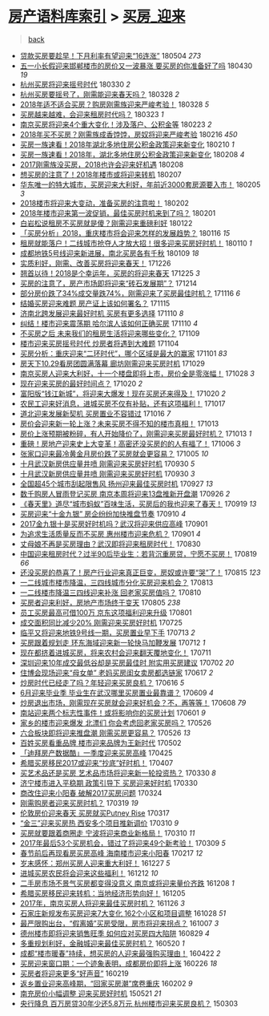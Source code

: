 [房产语料库索引](../../README.md)  > [买房_迎来](买房_迎来.md)
====
> [back](../README.md)

- [贷款买房要趁早！下月利率有望迎来“16连涨”](http://jkwz.applinzi.com/ittc/7099376439415800839.html#%E8%B4%B7%E6%AC%BE%E4%B9%B0%E6%88%BF%E8%A6%81%E8%B6%81%E6%97%A9%EF%BC%81%E4%B8%8B%E6%9C%88%E5%88%A9%E7%8E%87%E6%9C%89%E6%9C%9B%E8%BF%8E%E6%9D%A5%E2%80%9C16%E8%BF%9E%E6%B6%A8%E2%80%9D) 180504 *273* 
- [五一小长假迎来邯郸楼市的房价又一波暴涨 要买房的你准备好了吗](http://jkwz.applinzi.com/ittc/7097731015604962320.html#%E4%BA%94%E4%B8%80%E5%B0%8F%E9%95%BF%E5%81%87%E8%BF%8E%E6%9D%A5%E9%82%AF%E9%83%B8%E6%A5%BC%E5%B8%82%E7%9A%84%E6%88%BF%E4%BB%B7%E5%8F%88%E4%B8%80%E6%B3%A2%E6%9A%B4%E6%B6%A8+%E8%A6%81%E4%B9%B0%E6%88%BF%E7%9A%84%E4%BD%A0%E5%87%86%E5%A4%87%E5%A5%BD%E4%BA%86%E5%90%97) 180430 *19* 
- [杭州买房将迎来摇号时代](http://jkwz.applinzi.com/ittc/7086140787597509643.html#%E6%9D%AD%E5%B7%9E%E4%B9%B0%E6%88%BF%E5%B0%86%E8%BF%8E%E6%9D%A5%E6%91%87%E5%8F%B7%E6%97%B6%E4%BB%A3) 180330 *2* 
- [杭州买房要摇号了，刚需能迎来春天吗？](http://jkwz.applinzi.com/ittc/7085614788258563079.html#%E6%9D%AD%E5%B7%9E%E4%B9%B0%E6%88%BF%E8%A6%81%E6%91%87%E5%8F%B7%E4%BA%86%EF%BC%8C%E5%88%9A%E9%9C%80%E8%83%BD%E8%BF%8E%E6%9D%A5%E6%98%A5%E5%A4%A9%E5%90%97%EF%BC%9F) 180328 *2* 
- [2018年适不适合买房？购房刚需族迎来严峻考验！](http://jkwz.applinzi.com/ittc/7085501207689036810.html#2018%E5%B9%B4%E9%80%82%E4%B8%8D%E9%80%82%E5%90%88%E4%B9%B0%E6%88%BF%EF%BC%9F%E8%B4%AD%E6%88%BF%E5%88%9A%E9%9C%80%E6%97%8F%E8%BF%8E%E6%9D%A5%E4%B8%A5%E5%B3%BB%E8%80%83%E9%AA%8C%EF%BC%81) 180328 *5* 
- [买房越来越难，会迎来租房时代吗？](http://jkwz.applinzi.com/ittc/7083712679946748934.html#%E4%B9%B0%E6%88%BF%E8%B6%8A%E6%9D%A5%E8%B6%8A%E9%9A%BE%EF%BC%8C%E4%BC%9A%E8%BF%8E%E6%9D%A5%E7%A7%9F%E6%88%BF%E6%97%B6%E4%BB%A3%E5%90%97%EF%BC%9F) 180323 *1* 
- [南京买房将迎来4个重大变化！涉及落户、公积金等](http://jkwz.applinzi.com/ittc/7073291709511631882.html#%E5%8D%97%E4%BA%AC%E4%B9%B0%E6%88%BF%E5%B0%86%E8%BF%8E%E6%9D%A54%E4%B8%AA%E9%87%8D%E5%A4%A7%E5%8F%98%E5%8C%96%EF%BC%81%E6%B6%89%E5%8F%8A%E8%90%BD%E6%88%B7%E3%80%81%E5%85%AC%E7%A7%AF%E9%87%91%E7%AD%89) 180223 *2* 
- [2018年买不买房？刚需族成香饽饽，房奴将迎来严峻考验](http://jkwz.applinzi.com/ittc/7070731606069609482.html#2018%E5%B9%B4%E4%B9%B0%E4%B8%8D%E4%B9%B0%E6%88%BF%EF%BC%9F%E5%88%9A%E9%9C%80%E6%97%8F%E6%88%90%E9%A6%99%E9%A5%BD%E9%A5%BD%EF%BC%8C%E6%88%BF%E5%A5%B4%E5%B0%86%E8%BF%8E%E6%9D%A5%E4%B8%A5%E5%B3%BB%E8%80%83%E9%AA%8C) 180216 *450* 
- [买房一族速看！2018年湖北多地住房公积金政策迎来新变化](http://jkwz.applinzi.com/ittc/7068298626390819851.html#%E4%B9%B0%E6%88%BF%E4%B8%80%E6%97%8F%E9%80%9F%E7%9C%8B%EF%BC%812018%E5%B9%B4%E6%B9%96%E5%8C%97%E5%A4%9A%E5%9C%B0%E4%BD%8F%E6%88%BF%E5%85%AC%E7%A7%AF%E9%87%91%E6%94%BF%E7%AD%96%E8%BF%8E%E6%9D%A5%E6%96%B0%E5%8F%98%E5%8C%96) 180210 *1* 
- [买房一族速看！2018年，湖北多地住房公积金政策迎来新变化](http://jkwz.applinzi.com/ittc/7067830412363957258.html#%E4%B9%B0%E6%88%BF%E4%B8%80%E6%97%8F%E9%80%9F%E7%9C%8B%EF%BC%812018%E5%B9%B4%EF%BC%8C%E6%B9%96%E5%8C%97%E5%A4%9A%E5%9C%B0%E4%BD%8F%E6%88%BF%E5%85%AC%E7%A7%AF%E9%87%91%E6%94%BF%E7%AD%96%E8%BF%8E%E6%9D%A5%E6%96%B0%E5%8F%98%E5%8C%96) 180208 *4* 
- [2017刚需族没买房，2018也许会迎来好机遇](http://jkwz.applinzi.com/ittc/7067758062754857990.html#2017%E5%88%9A%E9%9C%80%E6%97%8F%E6%B2%A1%E4%B9%B0%E6%88%BF%EF%BC%8C2018%E4%B9%9F%E8%AE%B8%E4%BC%9A%E8%BF%8E%E6%9D%A5%E5%A5%BD%E6%9C%BA%E9%81%87) 180208  
- [想买房的注意了！2018年楼市或将迎来转机](http://jkwz.applinzi.com/ittc/7067412826442695687.html#%E6%83%B3%E4%B9%B0%E6%88%BF%E7%9A%84%E6%B3%A8%E6%84%8F%E4%BA%86%EF%BC%812018%E5%B9%B4%E6%A5%BC%E5%B8%82%E6%88%96%E5%B0%86%E8%BF%8E%E6%9D%A5%E8%BD%AC%E6%9C%BA) 180207  
- [华东唯一的特大城市，买房迎来大利好，年前近3000套房源要入市！](http://jkwz.applinzi.com/ittc/7066653553483842576.html#%E5%8D%8E%E4%B8%9C%E5%94%AF%E4%B8%80%E7%9A%84%E7%89%B9%E5%A4%A7%E5%9F%8E%E5%B8%82%EF%BC%8C%E4%B9%B0%E6%88%BF%E8%BF%8E%E6%9D%A5%E5%A4%A7%E5%88%A9%E5%A5%BD%EF%BC%8C%E5%B9%B4%E5%89%8D%E8%BF%913000%E5%A5%97%E6%88%BF%E6%BA%90%E8%A6%81%E5%85%A5%E5%B8%82%EF%BC%81) 180205 *3* 
- [2018楼市将迎来大变动，准备买房的注意啦！](http://jkwz.applinzi.com/ittc/7065531406845740043.html#2018%E6%A5%BC%E5%B8%82%E5%B0%86%E8%BF%8E%E6%9D%A5%E5%A4%A7%E5%8F%98%E5%8A%A8%EF%BC%8C%E5%87%86%E5%A4%87%E4%B9%B0%E6%88%BF%E7%9A%84%E6%B3%A8%E6%84%8F%E5%95%A6%EF%BC%81) 180202  
- [2018年楼市迎来第一波促销，最佳买房时机来到了吗？](http://jkwz.applinzi.com/ittc/7065228617460483078.html#2018%E5%B9%B4%E6%A5%BC%E5%B8%82%E8%BF%8E%E6%9D%A5%E7%AC%AC%E4%B8%80%E6%B3%A2%E4%BF%83%E9%94%80%EF%BC%8C%E6%9C%80%E4%BD%B3%E4%B9%B0%E6%88%BF%E6%97%B6%E6%9C%BA%E6%9D%A5%E5%88%B0%E4%BA%86%E5%90%97%EF%BC%9F) 180201  
- [白岩松说租房不买房就是傻？刚需迎来重磅利好](http://jkwz.applinzi.com/ittc/7061452694177186833.html#%E7%99%BD%E5%B2%A9%E6%9D%BE%E8%AF%B4%E7%A7%9F%E6%88%BF%E4%B8%8D%E4%B9%B0%E6%88%BF%E5%B0%B1%E6%98%AF%E5%82%BB%EF%BC%9F%E5%88%9A%E9%9C%80%E8%BF%8E%E6%9D%A5%E9%87%8D%E7%A3%85%E5%88%A9%E5%A5%BD) 180122  
- [「买房分析」2018，重庆楼市将会迎来怎样的发展趋势？](http://jkwz.applinzi.com/ittc/7059211251484197905.html#%E3%80%8C%E4%B9%B0%E6%88%BF%E5%88%86%E6%9E%90%E3%80%8D2018%EF%BC%8C%E9%87%8D%E5%BA%86%E6%A5%BC%E5%B8%82%E5%B0%86%E4%BC%9A%E8%BF%8E%E6%9D%A5%E6%80%8E%E6%A0%B7%E7%9A%84%E5%8F%91%E5%B1%95%E8%B6%8B%E5%8A%BF%EF%BC%9F) 180116 *15* 
- [租房就能落户！二线城市抢夺人才放大招！很多迎来买房好时机！](http://jkwz.applinzi.com/ittc/7056915152950002704.html#%E7%A7%9F%E6%88%BF%E5%B0%B1%E8%83%BD%E8%90%BD%E6%88%B7%EF%BC%81%E4%BA%8C%E7%BA%BF%E5%9F%8E%E5%B8%82%E6%8A%A2%E5%A4%BA%E4%BA%BA%E6%89%8D%E6%94%BE%E5%A4%A7%E6%8B%9B%EF%BC%81%E5%BE%88%E5%A4%9A%E8%BF%8E%E6%9D%A5%E4%B9%B0%E6%88%BF%E5%A5%BD%E6%97%B6%E6%9C%BA%EF%BC%81) 180110 *1* 
- [成都地铁5号线迎来新进展，南北买房各有千秋](http://jkwz.applinzi.com/ittc/7056610118689358855.html#%E6%88%90%E9%83%BD%E5%9C%B0%E9%93%815%E5%8F%B7%E7%BA%BF%E8%BF%8E%E6%9D%A5%E6%96%B0%E8%BF%9B%E5%B1%95%EF%BC%8C%E5%8D%97%E5%8C%97%E4%B9%B0%E6%88%BF%E5%90%84%E6%9C%89%E5%8D%83%E7%A7%8B) 180109 *18* 
- [实质利好，刚需、改善买房将迎来春天！](http://jkwz.applinzi.com/ittc/7051354922551870480.html#%E5%AE%9E%E8%B4%A8%E5%88%A9%E5%A5%BD%EF%BC%8C%E5%88%9A%E9%9C%80%E3%80%81%E6%94%B9%E5%96%84%E4%B9%B0%E6%88%BF%E5%B0%86%E8%BF%8E%E6%9D%A5%E6%98%A5%E5%A4%A9%EF%BC%81) 171226  
- [翘首以待！2018是个幸运年，买房的将迎来春天](http://jkwz.applinzi.com/ittc/7051045884358296592.html#%E7%BF%98%E9%A6%96%E4%BB%A5%E5%BE%85%EF%BC%812018%E6%98%AF%E4%B8%AA%E5%B9%B8%E8%BF%90%E5%B9%B4%EF%BC%8C%E4%B9%B0%E6%88%BF%E7%9A%84%E5%B0%86%E8%BF%8E%E6%9D%A5%E6%98%A5%E5%A4%A9) 171225 *3* 
- [买房的注意了，房产市场即将迎来“砖石发展期”？](http://jkwz.applinzi.com/ittc/7046985215866569745.html#%E4%B9%B0%E6%88%BF%E7%9A%84%E6%B3%A8%E6%84%8F%E4%BA%86%EF%BC%8C%E6%88%BF%E4%BA%A7%E5%B8%82%E5%9C%BA%E5%8D%B3%E5%B0%86%E8%BF%8E%E6%9D%A5%E2%80%9C%E7%A0%96%E7%9F%B3%E5%8F%91%E5%B1%95%E6%9C%9F%E2%80%9D%EF%BC%9F) 171214  
- [部分房价跌了34%成交量跌74%，刚需迎来了买房最佳时机？](http://jkwz.applinzi.com/ittc/7036637942318105617.html#%E9%83%A8%E5%88%86%E6%88%BF%E4%BB%B7%E8%B7%8C%E4%BA%8634%25%E6%88%90%E4%BA%A4%E9%87%8F%E8%B7%8C74%25%EF%BC%8C%E5%88%9A%E9%9C%80%E8%BF%8E%E6%9D%A5%E4%BA%86%E4%B9%B0%E6%88%BF%E6%9C%80%E4%BD%B3%E6%97%B6%E6%9C%BA%EF%BC%9F) 171116 *6* 
- [结婚买房迎来难题 房产证上该如何署名？](http://jkwz.applinzi.com/ittc/7036132336536650768.html#%E7%BB%93%E5%A9%9A%E4%B9%B0%E6%88%BF%E8%BF%8E%E6%9D%A5%E9%9A%BE%E9%A2%98+%E6%88%BF%E4%BA%A7%E8%AF%81%E4%B8%8A%E8%AF%A5%E5%A6%82%E4%BD%95%E7%BD%B2%E5%90%8D%EF%BC%9F) 171115  
- [济南北跨发展迎来最好时机 买房有更多选择](http://jkwz.applinzi.com/ittc/7034440705890583569.html#%E6%B5%8E%E5%8D%97%E5%8C%97%E8%B7%A8%E5%8F%91%E5%B1%95%E8%BF%8E%E6%9D%A5%E6%9C%80%E5%A5%BD%E6%97%B6%E6%9C%BA+%E4%B9%B0%E6%88%BF%E6%9C%89%E6%9B%B4%E5%A4%9A%E9%80%89%E6%8B%A9) 171110 *8* 
- [纠结！楼市迎来震荡期 哈尔滨人该如何正确买房](http://jkwz.applinzi.com/ittc/7034243599473050640.html#%E7%BA%A0%E7%BB%93%EF%BC%81%E6%A5%BC%E5%B8%82%E8%BF%8E%E6%9D%A5%E9%9C%87%E8%8D%A1%E6%9C%9F+%E5%93%88%E5%B0%94%E6%BB%A8%E4%BA%BA%E8%AF%A5%E5%A6%82%E4%BD%95%E6%AD%A3%E7%A1%AE%E4%B9%B0%E6%88%BF) 171110 *4* 
- [不买房之后 未来我们的租房生活将迎来哪些变化？](http://jkwz.applinzi.com/ittc/7033975575797040145.html#%E4%B8%8D%E4%B9%B0%E6%88%BF%E4%B9%8B%E5%90%8E+%E6%9C%AA%E6%9D%A5%E6%88%91%E4%BB%AC%E7%9A%84%E7%A7%9F%E6%88%BF%E7%94%9F%E6%B4%BB%E5%B0%86%E8%BF%8E%E6%9D%A5%E5%93%AA%E4%BA%9B%E5%8F%98%E5%8C%96%EF%BC%9F) 171109  
- [楼市迎来买房摇号时代 炒房者将遇到大难题](http://jkwz.applinzi.com/ittc/7031993172215989265.html#%E6%A5%BC%E5%B8%82%E8%BF%8E%E6%9D%A5%E4%B9%B0%E6%88%BF%E6%91%87%E5%8F%B7%E6%97%B6%E4%BB%A3+%E7%82%92%E6%88%BF%E8%80%85%E5%B0%86%E9%81%87%E5%88%B0%E5%A4%A7%E9%9A%BE%E9%A2%98) 171104  
- [买房分析：重庆迎来“二环时代”，哪个区域是最大的赢家](http://jkwz.applinzi.com/ittc/7031002310979879953.html#%E4%B9%B0%E6%88%BF%E5%88%86%E6%9E%90%EF%BC%9A%E9%87%8D%E5%BA%86%E8%BF%8E%E6%9D%A5%E2%80%9C%E4%BA%8C%E7%8E%AF%E6%97%B6%E4%BB%A3%E2%80%9D%EF%BC%8C%E5%93%AA%E4%B8%AA%E5%8C%BA%E5%9F%9F%E6%98%AF%E6%9C%80%E5%A4%A7%E7%9A%84%E8%B5%A2%E5%AE%B6) 171101 *83* 
- [房天下10.29看房团圆满落幕 廊坊刚需迎来买房时机](http://jkwz.applinzi.com/ittc/7029935372799312913.html#%E6%88%BF%E5%A4%A9%E4%B8%8B10.29%E7%9C%8B%E6%88%BF%E5%9B%A2%E5%9C%86%E6%BB%A1%E8%90%BD%E5%B9%95+%E5%BB%8A%E5%9D%8A%E5%88%9A%E9%9C%80%E8%BF%8E%E6%9D%A5%E4%B9%B0%E6%88%BF%E6%97%B6%E6%9C%BA) 171029  
- [南京买房人迎来大利好，十一个楼盘即将上市，房价全是零涨幅！](http://jkwz.applinzi.com/ittc/7029179431921386513.html#%E5%8D%97%E4%BA%AC%E4%B9%B0%E6%88%BF%E4%BA%BA%E8%BF%8E%E6%9D%A5%E5%A4%A7%E5%88%A9%E5%A5%BD%EF%BC%8C%E5%8D%81%E4%B8%80%E4%B8%AA%E6%A5%BC%E7%9B%98%E5%8D%B3%E5%B0%86%E4%B8%8A%E5%B8%82%EF%BC%8C%E6%88%BF%E4%BB%B7%E5%85%A8%E6%98%AF%E9%9B%B6%E6%B6%A8%E5%B9%85%EF%BC%81) 171028 *3* 
- [现在迎来买房的最好时间点？](http://jkwz.applinzi.com/ittc/7026468341500347408.html#%E7%8E%B0%E5%9C%A8%E8%BF%8E%E6%9D%A5%E4%B9%B0%E6%88%BF%E7%9A%84%E6%9C%80%E5%A5%BD%E6%97%B6%E9%97%B4%E7%82%B9%EF%BC%9F) 171020 *2* 
- [富阳版“钱江新城”，将迎来大爆发！现在买房还来得及！](http://jkwz.applinzi.com/ittc/7026456822184150033.html#%E5%AF%8C%E9%98%B3%E7%89%88%E2%80%9C%E9%92%B1%E6%B1%9F%E6%96%B0%E5%9F%8E%E2%80%9D%EF%BC%8C%E5%B0%86%E8%BF%8E%E6%9D%A5%E5%A4%A7%E7%88%86%E5%8F%91%EF%BC%81%E7%8E%B0%E5%9C%A8%E4%B9%B0%E6%88%BF%E8%BF%98%E6%9D%A5%E5%BE%97%E5%8F%8A%EF%BC%81) 171020 *2* 
- [农民工迎来好消息，进城买房不仅有补贴，还有这项福利！](http://jkwz.applinzi.com/ittc/7025364149658453009.html#%E5%86%9C%E6%B0%91%E5%B7%A5%E8%BF%8E%E6%9D%A5%E5%A5%BD%E6%B6%88%E6%81%AF%EF%BC%8C%E8%BF%9B%E5%9F%8E%E4%B9%B0%E6%88%BF%E4%B8%8D%E4%BB%85%E6%9C%89%E8%A1%A5%E8%B4%B4%EF%BC%8C%E8%BF%98%E6%9C%89%E8%BF%99%E9%A1%B9%E7%A6%8F%E5%88%A9%EF%BC%81) 171017  
- [道北迎来发展新契机 买房置业不容错过](http://jkwz.applinzi.com/ittc/7025061583783461904.html#%E9%81%93%E5%8C%97%E8%BF%8E%E6%9D%A5%E5%8F%91%E5%B1%95%E6%96%B0%E5%A5%91%E6%9C%BA+%E4%B9%B0%E6%88%BF%E7%BD%AE%E4%B8%9A%E4%B8%8D%E5%AE%B9%E9%94%99%E8%BF%87) 171016 *7* 
- [房价会迎来新一轮上涨？未来买房不得不知的楼市真相！](http://jkwz.applinzi.com/ittc/7023984898698904592.html#%E6%88%BF%E4%BB%B7%E4%BC%9A%E8%BF%8E%E6%9D%A5%E6%96%B0%E4%B8%80%E8%BD%AE%E4%B8%8A%E6%B6%A8%EF%BC%9F%E6%9C%AA%E6%9D%A5%E4%B9%B0%E6%88%BF%E4%B8%8D%E5%BE%97%E4%B8%8D%E7%9F%A5%E7%9A%84%E6%A5%BC%E5%B8%82%E7%9C%9F%E7%9B%B8%EF%BC%81) 171013  
- [房价上涨预期被粉碎，有人开始降价了，刚需迎来买房最好时机？](http://jkwz.applinzi.com/ittc/7023920048471802896.html#%E6%88%BF%E4%BB%B7%E4%B8%8A%E6%B6%A8%E9%A2%84%E6%9C%9F%E8%A2%AB%E7%B2%89%E7%A2%8E%EF%BC%8C%E6%9C%89%E4%BA%BA%E5%BC%80%E5%A7%8B%E9%99%8D%E4%BB%B7%E4%BA%86%EF%BC%8C%E5%88%9A%E9%9C%80%E8%BF%8E%E6%9D%A5%E4%B9%B0%E6%88%BF%E6%9C%80%E5%A5%BD%E6%97%B6%E6%9C%BA%EF%BC%9F) 171013 *1* 
- [重磅！房地产迎来史上大变革！高密还没买房的的人有福了！](http://jkwz.applinzi.com/ittc/7021260020229080080.html#%E9%87%8D%E7%A3%85%EF%BC%81%E6%88%BF%E5%9C%B0%E4%BA%A7%E8%BF%8E%E6%9D%A5%E5%8F%B2%E4%B8%8A%E5%A4%A7%E5%8F%98%E9%9D%A9%EF%BC%81%E9%AB%98%E5%AF%86%E8%BF%98%E6%B2%A1%E4%B9%B0%E6%88%BF%E7%9A%84%E7%9A%84%E4%BA%BA%E6%9C%89%E7%A6%8F%E4%BA%86%EF%BC%81) 171006 *3* 
- [张家口迎来最冷黄金月房价跌了买房就会更容易？](http://jkwz.applinzi.com/ittc/7020868576746144784.html#%E5%BC%A0%E5%AE%B6%E5%8F%A3%E8%BF%8E%E6%9D%A5%E6%9C%80%E5%86%B7%E9%BB%84%E9%87%91%E6%9C%88%E6%88%BF%E4%BB%B7%E8%B7%8C%E4%BA%86%E4%B9%B0%E6%88%BF%E5%B0%B1%E4%BC%9A%E6%9B%B4%E5%AE%B9%E6%98%93%EF%BC%9F) 171005 *10* 
- [十月武汉新房供应量井喷 刚需迎来买房好时机](http://jkwz.applinzi.com/ittc/7019061231422538769.html#%E5%8D%81%E6%9C%88%E6%AD%A6%E6%B1%89%E6%96%B0%E6%88%BF%E4%BE%9B%E5%BA%94%E9%87%8F%E4%BA%95%E5%96%B7+%E5%88%9A%E9%9C%80%E8%BF%8E%E6%9D%A5%E4%B9%B0%E6%88%BF%E5%A5%BD%E6%97%B6%E6%9C%BA) 170930 *5* 
- [十月武汉新房供应量井喷 刚需迎来买房好时机](http://jkwz.applinzi.com/ittc/7018989929982592017.html#%E5%8D%81%E6%9C%88%E6%AD%A6%E6%B1%89%E6%96%B0%E6%88%BF%E4%BE%9B%E5%BA%94%E9%87%8F%E4%BA%95%E5%96%B7+%E5%88%9A%E9%9C%80%E8%BF%8E%E6%9D%A5%E4%B9%B0%E6%88%BF%E5%A5%BD%E6%97%B6%E6%9C%BA) 170930 *3* 
- [全国超45个城市刮起限售风 扬州迎来最佳买房时机](http://jkwz.applinzi.com/ittc/7017958488955946001.html#%E5%85%A8%E5%9B%BD%E8%B6%8545%E4%B8%AA%E5%9F%8E%E5%B8%82%E5%88%AE%E8%B5%B7%E9%99%90%E5%94%AE%E9%A3%8E+%E6%89%AC%E5%B7%9E%E8%BF%8E%E6%9D%A5%E6%9C%80%E4%BD%B3%E4%B9%B0%E6%88%BF%E6%97%B6%E6%9C%BA) 170927 *13* 
- [数千购房人冒雨登记买房 南京本周将迎来13盘推新开盘潮](http://jkwz.applinzi.com/ittc/7017576744368997392.html#%E6%95%B0%E5%8D%83%E8%B4%AD%E6%88%BF%E4%BA%BA%E5%86%92%E9%9B%A8%E7%99%BB%E8%AE%B0%E4%B9%B0%E6%88%BF+%E5%8D%97%E4%BA%AC%E6%9C%AC%E5%91%A8%E5%B0%86%E8%BF%8E%E6%9D%A513%E7%9B%98%E6%8E%A8%E6%96%B0%E5%BC%80%E7%9B%98%E6%BD%AE) 170926 *2* 
- [《春天里》道尽“城市蚂蚁”百味生活，买房后的我也迎来了春天！](http://jkwz.applinzi.com/ittc/7015043616001754129.html#%E3%80%8A%E6%98%A5%E5%A4%A9%E9%87%8C%E3%80%8B%E9%81%93%E5%B0%BD%E2%80%9C%E5%9F%8E%E5%B8%82%E8%9A%82%E8%9A%81%E2%80%9D%E7%99%BE%E5%91%B3%E7%94%9F%E6%B4%BB%EF%BC%8C%E4%B9%B0%E6%88%BF%E5%90%8E%E7%9A%84%E6%88%91%E4%B9%9F%E8%BF%8E%E6%9D%A5%E4%BA%86%E6%98%A5%E5%A4%A9%EF%BC%81) 170919 *13* 
- [买房迎来“十金九银” 房企纷纷加快推盘节奏](http://jkwz.applinzi.com/ittc/7011638748218131472.html#%E4%B9%B0%E6%88%BF%E8%BF%8E%E6%9D%A5%E2%80%9C%E5%8D%81%E9%87%91%E4%B9%9D%E9%93%B6%E2%80%9D+%E6%88%BF%E4%BC%81%E7%BA%B7%E7%BA%B7%E5%8A%A0%E5%BF%AB%E6%8E%A8%E7%9B%98%E8%8A%82%E5%A5%8F) 170910 *4* 
- [2017金九银十是买房好时机吗？武汉将迎来供应高峰](http://jkwz.applinzi.com/ittc/7008339215610545169.html#2017%E9%87%91%E4%B9%9D%E9%93%B6%E5%8D%81%E6%98%AF%E4%B9%B0%E6%88%BF%E5%A5%BD%E6%97%B6%E6%9C%BA%E5%90%97%EF%BC%9F%E6%AD%A6%E6%B1%89%E5%B0%86%E8%BF%8E%E6%9D%A5%E4%BE%9B%E5%BA%94%E9%AB%98%E5%B3%B0) 170901  
- [为追求生活质量反而不买房 惠州楼市迎来危机？](http://jkwz.applinzi.com/ittc/7008213452768936976.html#%E4%B8%BA%E8%BF%BD%E6%B1%82%E7%94%9F%E6%B4%BB%E8%B4%A8%E9%87%8F%E5%8F%8D%E8%80%8C%E4%B8%8D%E4%B9%B0%E6%88%BF+%E6%83%A0%E5%B7%9E%E6%A5%BC%E5%B8%82%E8%BF%8E%E6%9D%A5%E5%8D%B1%E6%9C%BA%EF%BC%9F) 170901 *4* 
- [丈母娘不再是买房理由？武汉即将迎来租房时代！](http://jkwz.applinzi.com/ittc/7007729433962873872.html#%E4%B8%88%E6%AF%8D%E5%A8%98%E4%B8%8D%E5%86%8D%E6%98%AF%E4%B9%B0%E6%88%BF%E7%90%86%E7%94%B1%EF%BC%9F%E6%AD%A6%E6%B1%89%E5%8D%B3%E5%B0%86%E8%BF%8E%E6%9D%A5%E7%A7%9F%E6%88%BF%E6%97%B6%E4%BB%A3%EF%BC%81) 170830  
- [中国迎来租房时代？过半90后毕业生：若背沉重房贷，宁愿不买房！](http://jkwz.applinzi.com/ittc/7003443145113863184.html#%E4%B8%AD%E5%9B%BD%E8%BF%8E%E6%9D%A5%E7%A7%9F%E6%88%BF%E6%97%B6%E4%BB%A3%EF%BC%9F%E8%BF%87%E5%8D%8A90%E5%90%8E%E6%AF%95%E4%B8%9A%E7%94%9F%EF%BC%9A%E8%8B%A5%E8%83%8C%E6%B2%89%E9%87%8D%E6%88%BF%E8%B4%B7%EF%BC%8C%E5%AE%81%E6%84%BF%E4%B8%8D%E4%B9%B0%E6%88%BF%EF%BC%81) 170819 *66* 
- [还没买房的恭喜了！房产行业迎来真正巨变，房奴或许要“哭”了！](http://jkwz.applinzi.com/ittc/7001968765003367441.html#%E8%BF%98%E6%B2%A1%E4%B9%B0%E6%88%BF%E7%9A%84%E6%81%AD%E5%96%9C%E4%BA%86%EF%BC%81%E6%88%BF%E4%BA%A7%E8%A1%8C%E4%B8%9A%E8%BF%8E%E6%9D%A5%E7%9C%9F%E6%AD%A3%E5%B7%A8%E5%8F%98%EF%BC%8C%E6%88%BF%E5%A5%B4%E6%88%96%E8%AE%B8%E8%A6%81%E2%80%9C%E5%93%AD%E2%80%9D%E4%BA%86%EF%BC%81) 170815 *123* 
- [一二线城市楼市降温，三四线城市分化买房迎来机会？](http://jkwz.applinzi.com/ittc/7001396530408588305.html#%E4%B8%80%E4%BA%8C%E7%BA%BF%E5%9F%8E%E5%B8%82%E6%A5%BC%E5%B8%82%E9%99%8D%E6%B8%A9%EF%BC%8C%E4%B8%89%E5%9B%9B%E7%BA%BF%E5%9F%8E%E5%B8%82%E5%88%86%E5%8C%96%E4%B9%B0%E6%88%BF%E8%BF%8E%E6%9D%A5%E6%9C%BA%E4%BC%9A%EF%BC%9F) 170813  
- [一二线楼市降温三四线迎来补涨 回老家买房值吗？](http://jkwz.applinzi.com/ittc/7000236760528061456.html#%E4%B8%80%E4%BA%8C%E7%BA%BF%E6%A5%BC%E5%B8%82%E9%99%8D%E6%B8%A9%E4%B8%89%E5%9B%9B%E7%BA%BF%E8%BF%8E%E6%9D%A5%E8%A1%A5%E6%B6%A8+%E5%9B%9E%E8%80%81%E5%AE%B6%E4%B9%B0%E6%88%BF%E5%80%BC%E5%90%97%EF%BC%9F) 170810  
- [买房者迎来利好，房地产市场终于变天](http://jkwz.applinzi.com/ittc/6998401893163074576.html#%E4%B9%B0%E6%88%BF%E8%80%85%E8%BF%8E%E6%9D%A5%E5%88%A9%E5%A5%BD%EF%BC%8C%E6%88%BF%E5%9C%B0%E4%BA%A7%E5%B8%82%E5%9C%BA%E7%BB%88%E4%BA%8E%E5%8F%98%E5%A4%A9) 170805 *238* 
- [员工买房最高可借100万 京东这项福利迎来升级](http://jkwz.applinzi.com/ittc/6996858608774808593.html#%E5%91%98%E5%B7%A5%E4%B9%B0%E6%88%BF%E6%9C%80%E9%AB%98%E5%8F%AF%E5%80%9F100%E4%B8%87+%E4%BA%AC%E4%B8%9C%E8%BF%99%E9%A1%B9%E7%A6%8F%E5%88%A9%E8%BF%8E%E6%9D%A5%E5%8D%87%E7%BA%A7) 170801  
- [成交面积同比减少20% 刚需迎来买房好时机](http://jkwz.applinzi.com/ittc/6994285285750604817.html#%E6%88%90%E4%BA%A4%E9%9D%A2%E7%A7%AF%E5%90%8C%E6%AF%94%E5%87%8F%E5%B0%9120%25+%E5%88%9A%E9%9C%80%E8%BF%8E%E6%9D%A5%E4%B9%B0%E6%88%BF%E5%A5%BD%E6%97%B6%E6%9C%BA) 170725  
- [临平又将迎来地铁9号线一期，买房置业早下手](http://jkwz.applinzi.com/ittc/6989689090566800401.html#%E4%B8%B4%E5%B9%B3%E5%8F%88%E5%B0%86%E8%BF%8E%E6%9D%A5%E5%9C%B0%E9%93%819%E5%8F%B7%E7%BA%BF%E4%B8%80%E6%9C%9F%EF%BC%8C%E4%B9%B0%E6%88%BF%E7%BD%AE%E4%B8%9A%E6%97%A9%E4%B8%8B%E6%89%8B) 170713 *2* 
- [买房跟着规划走 环东海域迎来新一轮快马加鞭发展](http://jkwz.applinzi.com/ittc/6989195811018507280.html#%E4%B9%B0%E6%88%BF%E8%B7%9F%E7%9D%80%E8%A7%84%E5%88%92%E8%B5%B0+%E7%8E%AF%E4%B8%9C%E6%B5%B7%E5%9F%9F%E8%BF%8E%E6%9D%A5%E6%96%B0%E4%B8%80%E8%BD%AE%E5%BF%AB%E9%A9%AC%E5%8A%A0%E9%9E%AD%E5%8F%91%E5%B1%95) 170712 *1* 
- [现在都挤着进城买房，将来农村会迎来翻天覆地变化！](http://jkwz.applinzi.com/ittc/6989180728242603025.html#%E7%8E%B0%E5%9C%A8%E9%83%BD%E6%8C%A4%E7%9D%80%E8%BF%9B%E5%9F%8E%E4%B9%B0%E6%88%BF%EF%BC%8C%E5%B0%86%E6%9D%A5%E5%86%9C%E6%9D%91%E4%BC%9A%E8%BF%8E%E6%9D%A5%E7%BF%BB%E5%A4%A9%E8%A6%86%E5%9C%B0%E5%8F%98%E5%8C%96%EF%BC%81) 170711  
- [深圳迎来10年成交最低谷却是买房最佳时 附实用买房建议](http://jkwz.applinzi.com/ittc/6985632265559081989.html#%E6%B7%B1%E5%9C%B3%E8%BF%8E%E6%9D%A510%E5%B9%B4%E6%88%90%E4%BA%A4%E6%9C%80%E4%BD%8E%E8%B0%B7%E5%8D%B4%E6%98%AF%E4%B9%B0%E6%88%BF%E6%9C%80%E4%BD%B3%E6%97%B6+%E9%99%84%E5%AE%9E%E7%94%A8%E4%B9%B0%E6%88%BF%E5%BB%BA%E8%AE%AE) 170702 *20* 
- [住博会现场迎来“母女单” 老妈买房闺女卖房都选链家](http://jkwz.applinzi.com/ittc/6980150649789350916.html#%E4%BD%8F%E5%8D%9A%E4%BC%9A%E7%8E%B0%E5%9C%BA%E8%BF%8E%E6%9D%A5%E2%80%9C%E6%AF%8D%E5%A5%B3%E5%8D%95%E2%80%9D+%E8%80%81%E5%A6%88%E4%B9%B0%E6%88%BF%E9%97%BA%E5%A5%B3%E5%8D%96%E6%88%BF%E9%83%BD%E9%80%89%E9%93%BE%E5%AE%B6) 170617 *2* 
- [炒房时代已经走了吗？年轻迎来买房良机？](http://jkwz.applinzi.com/ittc/6979701554847155204.html#%E7%82%92%E6%88%BF%E6%97%B6%E4%BB%A3%E5%B7%B2%E7%BB%8F%E8%B5%B0%E4%BA%86%E5%90%97%EF%BC%9F%E5%B9%B4%E8%BD%BB%E8%BF%8E%E6%9D%A5%E4%B9%B0%E6%88%BF%E8%89%AF%E6%9C%BA%EF%BC%9F) 170616 *5* 
- [6月迎来毕业季 毕业生在武汉哪里买房置业最靠谱？](http://jkwz.applinzi.com/ittc/6977102176017974276.html#6%E6%9C%88%E8%BF%8E%E6%9D%A5%E6%AF%95%E4%B8%9A%E5%AD%A3+%E6%AF%95%E4%B8%9A%E7%94%9F%E5%9C%A8%E6%AD%A6%E6%B1%89%E5%93%AA%E9%87%8C%E4%B9%B0%E6%88%BF%E7%BD%AE%E4%B8%9A%E6%9C%80%E9%9D%A0%E8%B0%B1%EF%BC%9F) 170609 *4* 
- [炒房退出市场，刚需现在买房就会迎来好机会？不，再等等！](http://jkwz.applinzi.com/ittc/6976732156498805765.html#%E7%82%92%E6%88%BF%E9%80%80%E5%87%BA%E5%B8%82%E5%9C%BA%EF%BC%8C%E5%88%9A%E9%9C%80%E7%8E%B0%E5%9C%A8%E4%B9%B0%E6%88%BF%E5%B0%B1%E4%BC%9A%E8%BF%8E%E6%9D%A5%E5%A5%BD%E6%9C%BA%E4%BC%9A%EF%BC%9F%E4%B8%8D%EF%BC%8C%E5%86%8D%E7%AD%89%E7%AD%89%EF%BC%81) 170608 *79* 
- [南站迎来两个标志性事件！或将影响你的买房计划](http://jkwz.applinzi.com/ittc/6974208225552368644.html#%E5%8D%97%E7%AB%99%E8%BF%8E%E6%9D%A5%E4%B8%A4%E4%B8%AA%E6%A0%87%E5%BF%97%E6%80%A7%E4%BA%8B%E4%BB%B6%EF%BC%81%E6%88%96%E5%B0%86%E5%BD%B1%E5%93%8D%E4%BD%A0%E7%9A%84%E4%B9%B0%E6%88%BF%E8%AE%A1%E5%88%92) 170601 *9* 
- [家乡的楼市迎来爆发 北漂们 你会考虑回老家买房吗？](http://jkwz.applinzi.com/ittc/6971918405383750661.html#%E5%AE%B6%E4%B9%A1%E7%9A%84%E6%A5%BC%E5%B8%82%E8%BF%8E%E6%9D%A5%E7%88%86%E5%8F%91+%E5%8C%97%E6%BC%82%E4%BB%AC+%E4%BD%A0%E4%BC%9A%E8%80%83%E8%99%91%E5%9B%9E%E8%80%81%E5%AE%B6%E4%B9%B0%E6%88%BF%E5%90%97%EF%BC%9F) 170526  
- [六合板块即将迎来推盘潮 刚需买房更容易？](http://jkwz.applinzi.com/ittc/6971900155279197189.html#%E5%85%AD%E5%90%88%E6%9D%BF%E5%9D%97%E5%8D%B3%E5%B0%86%E8%BF%8E%E6%9D%A5%E6%8E%A8%E7%9B%98%E6%BD%AE+%E5%88%9A%E9%9C%80%E4%B9%B0%E6%88%BF%E6%9B%B4%E5%AE%B9%E6%98%93%EF%BC%9F) 170526 *13* 
- [百姓买房看重品牌 楼市迎来品牌为王新时代](http://jkwz.applinzi.com/ittc/6963103242849354756.html#%E7%99%BE%E5%A7%93%E4%B9%B0%E6%88%BF%E7%9C%8B%E9%87%8D%E5%93%81%E7%89%8C+%E6%A5%BC%E5%B8%82%E8%BF%8E%E6%9D%A5%E5%93%81%E7%89%8C%E4%B8%BA%E7%8E%8B%E6%96%B0%E6%97%B6%E4%BB%A3) 170502  
- [「迪拜房产数据酷」一季度迎来买房高峰](http://jkwz.applinzi.com/ittc/6960109692922627076.html#%E3%80%8C%E8%BF%AA%E6%8B%9C%E6%88%BF%E4%BA%A7%E6%95%B0%E6%8D%AE%E9%85%B7%E3%80%8D%E4%B8%80%E5%AD%A3%E5%BA%A6%E8%BF%8E%E6%9D%A5%E4%B9%B0%E6%88%BF%E9%AB%98%E5%B3%B0) 170425  
- [希腊买房移民2017或迎来“抄底”好时机！](http://jkwz.applinzi.com/ittc/6953843064618615812.html#%E5%B8%8C%E8%85%8A%E4%B9%B0%E6%88%BF%E7%A7%BB%E6%B0%912017%E6%88%96%E8%BF%8E%E6%9D%A5%E2%80%9C%E6%8A%84%E5%BA%95%E2%80%9D%E5%A5%BD%E6%97%B6%E6%9C%BA%EF%BC%81) 170407  
- [买艺术品还是买房 艺术品市场将迎来新一轮投资热？](http://jkwz.applinzi.com/ittc/6950862031942075396.html#%E4%B9%B0%E8%89%BA%E6%9C%AF%E5%93%81%E8%BF%98%E6%98%AF%E4%B9%B0%E6%88%BF+%E8%89%BA%E6%9C%AF%E5%93%81%E5%B8%82%E5%9C%BA%E5%B0%86%E8%BF%8E%E6%9D%A5%E6%96%B0%E4%B8%80%E8%BD%AE%E6%8A%95%E8%B5%84%E7%83%AD%EF%BC%9F) 170330 *8* 
- [济宁楼市进入平稳期 政策引导下 买房迎来好时机](http://jkwz.applinzi.com/ittc/6950748984363713540.html#%E6%B5%8E%E5%AE%81%E6%A5%BC%E5%B8%82%E8%BF%9B%E5%85%A5%E5%B9%B3%E7%A8%B3%E6%9C%9F+%E6%94%BF%E7%AD%96%E5%BC%95%E5%AF%BC%E4%B8%8B+%E4%B9%B0%E6%88%BF%E8%BF%8E%E6%9D%A5%E5%A5%BD%E6%97%B6%E6%9C%BA) 170330  
- [商改住迎来小阳春 破解2017买房问题](http://jkwz.applinzi.com/ittc/6948605309311517701.html#%E5%95%86%E6%94%B9%E4%BD%8F%E8%BF%8E%E6%9D%A5%E5%B0%8F%E9%98%B3%E6%98%A5+%E7%A0%B4%E8%A7%A32017%E4%B9%B0%E6%88%BF%E9%97%AE%E9%A2%98) 170324  
- [刚需购房者迎来买房时机？](http://jkwz.applinzi.com/ittc/6946692496506749957.html#%E5%88%9A%E9%9C%80%E8%B4%AD%E6%88%BF%E8%80%85%E8%BF%8E%E6%9D%A5%E4%B9%B0%E6%88%BF%E6%97%B6%E6%9C%BA%EF%BC%9F) 170319 *19* 
- [伦敦房价迎来春天 买房就买Putney Rise](http://jkwz.applinzi.com/ittc/6946064600176002052.html#%E4%BC%A6%E6%95%A6%E6%88%BF%E4%BB%B7%E8%BF%8E%E6%9D%A5%E6%98%A5%E5%A4%A9+%E4%B9%B0%E6%88%BF%E5%B0%B1%E4%B9%B0Putney+Rise) 170317  
- [“金三”迎来买房热 西安多个项目推新调价](http://jkwz.applinzi.com/ittc/6943417653518664709.html#%E2%80%9C%E9%87%91%E4%B8%89%E2%80%9D%E8%BF%8E%E6%9D%A5%E4%B9%B0%E6%88%BF%E7%83%AD+%E8%A5%BF%E5%AE%89%E5%A4%9A%E4%B8%AA%E9%A1%B9%E7%9B%AE%E6%8E%A8%E6%96%B0%E8%B0%83%E4%BB%B7) 170310 *9* 
- [买房就要跟着商圈走 宁波将迎来商业新格局！](http://jkwz.applinzi.com/ittc/6943384939956536325.html#%E4%B9%B0%E6%88%BF%E5%B0%B1%E8%A6%81%E8%B7%9F%E7%9D%80%E5%95%86%E5%9C%88%E8%B5%B0+%E5%AE%81%E6%B3%A2%E5%B0%86%E8%BF%8E%E6%9D%A5%E5%95%86%E4%B8%9A%E6%96%B0%E6%A0%BC%E5%B1%80%EF%BC%81) 170310 *11* 
- [2017年最后53个买房机会，错过了将迎来49个新考验！](http://jkwz.applinzi.com/ittc/6942951808933823492.html#2017%E5%B9%B4%E6%9C%80%E5%90%8E53%E4%B8%AA%E4%B9%B0%E6%88%BF%E6%9C%BA%E4%BC%9A%EF%BC%8C%E9%94%99%E8%BF%87%E4%BA%86%E5%B0%86%E8%BF%8E%E6%9D%A549%E4%B8%AA%E6%96%B0%E8%80%83%E9%AA%8C%EF%BC%81) 170309 *5* 
- [春节前后再现看房买房高峰 海南楼市迎来小阳春](http://jkwz.applinzi.com/ittc/6935626909827466244.html#%E6%98%A5%E8%8A%82%E5%89%8D%E5%90%8E%E5%86%8D%E7%8E%B0%E7%9C%8B%E6%88%BF%E4%B9%B0%E6%88%BF%E9%AB%98%E5%B3%B0+%E6%B5%B7%E5%8D%97%E6%A5%BC%E5%B8%82%E8%BF%8E%E6%9D%A5%E5%B0%8F%E9%98%B3%E6%98%A5) 170217 *12* 
- [岁末感怀：郑州买房人迎来重大利好！](http://jkwz.applinzi.com/ittc/6916341970544100357.html#%E5%B2%81%E6%9C%AB%E6%84%9F%E6%80%80%EF%BC%9A%E9%83%91%E5%B7%9E%E4%B9%B0%E6%88%BF%E4%BA%BA%E8%BF%8E%E6%9D%A5%E9%87%8D%E5%A4%A7%E5%88%A9%E5%A5%BD%EF%BC%81) 161227 *5* 
- [进城买房农民将会迎来这些福利！](http://jkwz.applinzi.com/ittc/6910696756718601220.html#%E8%BF%9B%E5%9F%8E%E4%B9%B0%E6%88%BF%E5%86%9C%E6%B0%91%E5%B0%86%E4%BC%9A%E8%BF%8E%E6%9D%A5%E8%BF%99%E4%BA%9B%E7%A6%8F%E5%88%A9%EF%BC%81) 161212 *10* 
- [二手房市场不景气买房都变得没意义 南京或将迎来量价齐跌](http://jkwz.applinzi.com/ittc/6909278236684321797.html#%E4%BA%8C%E6%89%8B%E6%88%BF%E5%B8%82%E5%9C%BA%E4%B8%8D%E6%99%AF%E6%B0%94%E4%B9%B0%E6%88%BF%E9%83%BD%E5%8F%98%E5%BE%97%E6%B2%A1%E6%84%8F%E4%B9%89+%E5%8D%97%E4%BA%AC%E6%88%96%E5%B0%86%E8%BF%8E%E6%9D%A5%E9%87%8F%E4%BB%B7%E9%BD%90%E8%B7%8C) 161208 *1* 
- [希腊买房移民迎来转机：当地经济形势向好！](http://jkwz.applinzi.com/ittc/6908194083108815877.html#%E5%B8%8C%E8%85%8A%E4%B9%B0%E6%88%BF%E7%A7%BB%E6%B0%91%E8%BF%8E%E6%9D%A5%E8%BD%AC%E6%9C%BA%EF%BC%9A%E5%BD%93%E5%9C%B0%E7%BB%8F%E6%B5%8E%E5%BD%A2%E5%8A%BF%E5%90%91%E5%A5%BD%EF%BC%81) 161205  
- [2017年，南京买房人将迎来最佳买房时机？](http://jkwz.applinzi.com/ittc/6904756542699471876.html#2017%E5%B9%B4%EF%BC%8C%E5%8D%97%E4%BA%AC%E4%B9%B0%E6%88%BF%E4%BA%BA%E5%B0%86%E8%BF%8E%E6%9D%A5%E6%9C%80%E4%BD%B3%E4%B9%B0%E6%88%BF%E6%97%B6%E6%9C%BA%EF%BC%9F) 161126 *3* 
- [石家庄新规发布买房迎来7大变化 162个小区和项目调整](http://jkwz.applinzi.com/ittc/6894040187293664261.html#%E7%9F%B3%E5%AE%B6%E5%BA%84%E6%96%B0%E8%A7%84%E5%8F%91%E5%B8%83%E4%B9%B0%E6%88%BF%E8%BF%8E%E6%9D%A57%E5%A4%A7%E5%8F%98%E5%8C%96+162%E4%B8%AA%E5%B0%8F%E5%8C%BA%E5%92%8C%E9%A1%B9%E7%9B%AE%E8%B0%83%E6%95%B4) 161028 *51* 
- [最严限购出台，“假离婚”买房受限，房市将迎来拐点？](http://jkwz.applinzi.com/ittc/6886232494839432197.html#%E6%9C%80%E4%B8%A5%E9%99%90%E8%B4%AD%E5%87%BA%E5%8F%B0%EF%BC%8C%E2%80%9C%E5%81%87%E7%A6%BB%E5%A9%9A%E2%80%9D%E4%B9%B0%E6%88%BF%E5%8F%97%E9%99%90%EF%BC%8C%E6%88%BF%E5%B8%82%E5%B0%86%E8%BF%8E%E6%9D%A5%E6%8B%90%E7%82%B9%EF%BC%9F) 161007 *3* 
- [德州楼市即将迎来销售旺季 如何应对买房四大陷阱](http://jkwz.applinzi.com/ittc/6871708218870465540.html#%E5%BE%B7%E5%B7%9E%E6%A5%BC%E5%B8%82%E5%8D%B3%E5%B0%86%E8%BF%8E%E6%9D%A5%E9%94%80%E5%94%AE%E6%97%BA%E5%AD%A3+%E5%A6%82%E4%BD%95%E5%BA%94%E5%AF%B9%E4%B9%B0%E6%88%BF%E5%9B%9B%E5%A4%A7%E9%99%B7%E9%98%B1) 160829 *4* 
- [多重规划利好，金融城迎来最佳买房时机？](http://jkwz.applinzi.com/ittc/6834320262140789764.html#%E5%A4%9A%E9%87%8D%E8%A7%84%E5%88%92%E5%88%A9%E5%A5%BD%EF%BC%8C%E9%87%91%E8%9E%8D%E5%9F%8E%E8%BF%8E%E6%9D%A5%E6%9C%80%E4%BD%B3%E4%B9%B0%E6%88%BF%E6%97%B6%E6%9C%BA%EF%BC%9F) 160520 *1* 
- [成都“楼市暖春”持续，想买房的人迎来最强购买理由！](http://jkwz.applinzi.com/ittc/6823955351212655621.html#%E6%88%90%E9%83%BD%E2%80%9C%E6%A5%BC%E5%B8%82%E6%9A%96%E6%98%A5%E2%80%9D%E6%8C%81%E7%BB%AD%EF%BC%8C%E6%83%B3%E4%B9%B0%E6%88%BF%E7%9A%84%E4%BA%BA%E8%BF%8E%E6%9D%A5%E6%9C%80%E5%BC%BA%E8%B4%AD%E4%B9%B0%E7%90%86%E7%94%B1%EF%BC%81) 160422 *2* 
- [买房迎来窗口期：一个迹象表明，成都房价即将上涨](http://jkwz.applinzi.com/ittc/6803188541215474692.html#%E4%B9%B0%E6%88%BF%E8%BF%8E%E6%9D%A5%E7%AA%97%E5%8F%A3%E6%9C%9F%EF%BC%9A%E4%B8%80%E4%B8%AA%E8%BF%B9%E8%B1%A1%E8%A1%A8%E6%98%8E%EF%BC%8C%E6%88%90%E9%83%BD%E6%88%BF%E4%BB%B7%E5%8D%B3%E5%B0%86%E4%B8%8A%E6%B6%A8) 160226 *18* 
- [买房者将迎来更多“好声音”](http://jkwz.applinzi.com/ittc/6800602842595329028.html#%E4%B9%B0%E6%88%BF%E8%80%85%E5%B0%86%E8%BF%8E%E6%9D%A5%E6%9B%B4%E5%A4%9A%E2%80%9C%E5%A5%BD%E5%A3%B0%E9%9F%B3%E2%80%9D) 160219  
- [返乡置业迎来高峰期，“回家买房潮”席卷重庆](http://jkwz.applinzi.com/ittc/6794239456169165828.html#%E8%BF%94%E4%B9%A1%E7%BD%AE%E4%B8%9A%E8%BF%8E%E6%9D%A5%E9%AB%98%E5%B3%B0%E6%9C%9F%EF%BC%8C%E2%80%9C%E5%9B%9E%E5%AE%B6%E4%B9%B0%E6%88%BF%E6%BD%AE%E2%80%9D%E5%B8%AD%E5%8D%B7%E9%87%8D%E5%BA%86) 160202 *9* 
- [南充房价小幅调整 迎来买房好时机](http://jkwz.applinzi.com/ittc/547650611416492199.html#%E5%8D%97%E5%85%85%E6%88%BF%E4%BB%B7%E5%B0%8F%E5%B9%85%E8%B0%83%E6%95%B4+%E8%BF%8E%E6%9D%A5%E4%B9%B0%E6%88%BF%E5%A5%BD%E6%97%B6%E6%9C%BA) 150521 *21* 
- [央行降息 百万房贷30年少还5.8万元 杭州楼市迎来买房良机？](http://jkwz.applinzi.com/ittc/547650611394175118.html#%E5%A4%AE%E8%A1%8C%E9%99%8D%E6%81%AF+%E7%99%BE%E4%B8%87%E6%88%BF%E8%B4%B730%E5%B9%B4%E5%B0%91%E8%BF%985.8%E4%B8%87%E5%85%83+%E6%9D%AD%E5%B7%9E%E6%A5%BC%E5%B8%82%E8%BF%8E%E6%9D%A5%E4%B9%B0%E6%88%BF%E8%89%AF%E6%9C%BA%EF%BC%9F) 150303  
